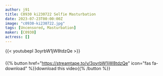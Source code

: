 ```yaml
---
author: j91
title: C0930 ki230722 Selfie Masturbation
date: 2023-07-23T00:00:00Z
image: "c0930-ki230722.jpg"
tags: [Uncensored, Masturbation]
maker: [C0930]
actress: []
---
```



{{< youtubepl 3oyrbW1jW8tdzQe >}}
###

{{% button href="https://streamtape.to/v/3oyrbW1jW8tdzQe" icon="fas fa-download" %}}download this video{{% /button %}}

